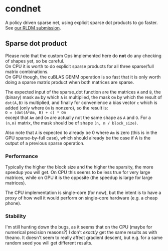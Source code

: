 # condnet

A policy driven sparse net, using explicit sparse dot products to go faster.  See [our RLDM submission](http://pierrelucbacon.com/bacon-2015-condnet.pdf).

## Sparse dot product

Please note that the custom Ops implemented here do **not** do any checking of shapes yet, so be careful.  
On CPU it is worth to do explicit sparse products for all three sparse/full matrix combinations.   
On GPU though, the cuBLAS GEMM operation is so fast that it is only worth doing a sparse matrix product when both matrices are sparse.

The expected input of the sparse_dot function are the matrices `A` and `B`, the (binary) mask `Am` by which `A` is multiplied, the mask `Om` by which the result of `dot(A,B)` is multiplied, and finally for convenience a bias vector `c` which is added (only where `Om` is nonzero), so the result is:  
`O = (dot(A*Am, B) + c) * Om`  
except that `Am` and `Om` are actually not the same shape as `A` and `O`. For a `(n,m)` matrix, the mask should be of shape `(n, m / block_size)`.

Also note that `A` is expected to already be 0 where `Am` is zero (this is in the GPU sparse-by-full case), which should already be the case if A is the output of a previous sparse operation.

### Performance

Typically the higher the block size and the higher the sparsity, the more speedup you will get. On CPU this seems to be less true for very large matrices, while on GPU it is the opposite (the speedup is large for large matrices). 

The CPU implementation is single-core (for now), but the intent is to have a proxy of how well it would perform on single-core hardware (e.g. a cheap phone).

### Stability

I'm still hunting down the bugs, as it seems that on the CPU (maybe for numerical precision reasons?) I don't *exactly* get the same results as with theano. It doesn't seem to really affect gradient descent, but e.g. for a same random seed you will get different results.